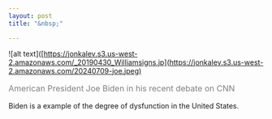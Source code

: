 ```yaml
---
layout: post
title: "&nbsp;"

---
```

![alt text]([https://jonkalev.s3.us-west-2.amazonaws.com/_20190430_Williamsigns.jp](https://jonkalev.s3.us-west-2.amazonaws.com/20240709-joe.jpeg)
<p style="color: grey; font-size: 16px;">American President Joe Biden in his recent debate on CNN</p>

Biden is a example of the degree of dysfunction in the United States.
